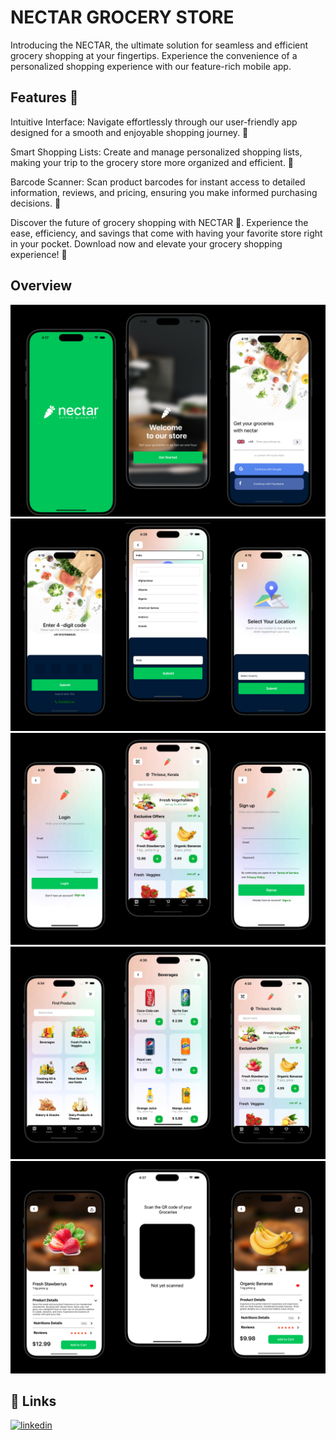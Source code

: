 
# NECTAR GROCERY STORE

Introducing the NECTAR, the ultimate solution for seamless and efficient grocery shopping at your fingertips. Experience the convenience of a personalized shopping experience with our feature-rich mobile app.



## Features 🚀

Intuitive Interface: Navigate effortlessly through our user-friendly app designed for a smooth and enjoyable shopping journey. 🚀

Smart Shopping Lists: Create and manage personalized shopping lists, making your trip to the grocery store more organized and efficient. 📝

Barcode Scanner: Scan product barcodes for instant access to detailed information, reviews, and pricing, ensuring you make informed purchasing decisions. 📸

Discover the future of grocery shopping with NECTAR 🚀. Experience the ease, efficiency, and savings that come with having your favorite store right in your pocket. Download now and elevate your grocery shopping experience! 🌟


## Overview

![App Screenshot](./overview/overview1.png)
![App Screenshot](./overview/overview2.png)
![App Screenshot](./overview/overview3.png)
![App Screenshot](./overview/overview4.png)
![App Screenshot](./overview/overview5.png)

## 🔗 Links

[![linkedin](https://img.shields.io/badge/linkedin-0A66C2?style=for-the-badge&logo=linkedin&logoColor=white)](https://www.linkedin.com/in/blessen-george-9360a9220/)

